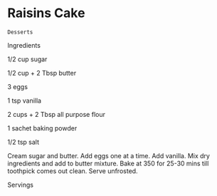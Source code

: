 # Raisins Cake

`Desserts`

 

  Ingredients  

  1/2 cup sugar

1/2 cup + 2 Tbsp butter

3 eggs

1 tsp vanilla

2 cups + 2 Tbsp all purpose flour

1 sachet baking powder

1/2 tsp salt

Cream sugar and butter. Add eggs one at a time. Add vanilla. Mix dry ingredients and add to butter mixture. Bake at 350 for 25-30 mins till toothpick comes out clean. Serve unfrosted.

  

   Servings  

   

 
